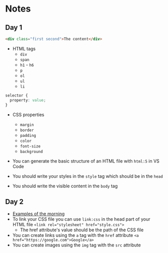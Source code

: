 # Notes

## Day 1


```html
<div class="first second">The content</div>
```

- HTML tags
  - `div`
  - `span`
  - `h1` - `h6`
  - `p`
  - `ol`
  - `ul`
  - `li`

```css
selector {
  property: value;
}
```

- CSS properties
  - `margin`
  - `border`
  - `padding`
  - `color`
  - `font-size`
  - `background`

- You can generate the basic structure of an HTML file with `html:5` in VS Code
- You should write your styles in the `style` tag which should be in the `head`
- You should write the visible content in the `body` tag

## Day 2

- [Examples of the morning](examples)
- To link your CSS file you can use `link:css` in the head part of your HTML
  file
  `<link rel="stylesheet" href="style.css">`
  - The href attribute's value should be the path of the CSS file
- You can create links using the `a` tag with the `href` attribute
  `<a href="https://google.com">Google</a>`
- You can create images using the `img` tag with the `src` attribute
